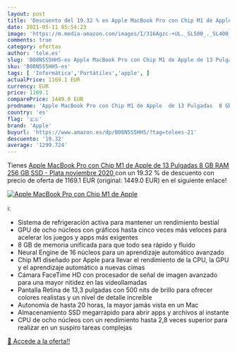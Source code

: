 ```yaml
---
layout: post
title: 'Descuento del 19.32 % en Apple MacBook Pro con Chip M1 de Apple  '
date: 2021-05-11 05:54:23
image: 'https://m.media-amazon.com/images/I/316Agzc-+UL._SL500_._SL400_.jpg'
comments: true
category: ofertas
author: 'tole.es'
slug: 'B08N5S5HH5-es Apple MacBook Pro con Chip M1 de Apple de 13 Pulgadas 8 GB...'
sku: 'B08N5S5HH5-es'
tags: [ 'Informática','Portátiles','apple', ]
actualPrice: 1169.1 EUR
currency: EUR
price: 1169.1
comparePrice: 1449.0 EUR
prodname: 'Apple MacBook Pro con Chip M1 de Apple  de 13 Pulgadas  8 GB RAM  256 GB SSD  - Plata  noviembre 2020 '
country: 'es'
flag: '🇪🇸'
brand: 'Apple'
buyurl: 'https://www.amazon.es/dp/B08N5S5HH5/?tag=tolees-21'
descuento: '19.32'
average: '1299.724'
---
```


Tienes [Apple MacBook Pro con Chip M1 de Apple  de 13 Pulgadas  8 GB RAM  256 GB SSD  - Plata  noviembre 2020 ](https://www.amazon.es/dp/B08N5S5HH5/?tag=tolees-21) con un 19.32 % de descuento con precio de oferta de 1169.1 EUR (original: 1449.0 EUR) en el siguiente enlace!

[![Apple MacBook Pro con Chip M1 de Apple  ](https://m.media-amazon.com/images/I/316Agzc-+UL._SL500_._SL400_.jpg)](https://www.amazon.es/dp/B08N5S5HH5/?tag=tolees-21)

ℹ️:

- Sistema de refrigeración activa para mantener un rendimiento bestial
- GPU de ocho núcleos con gráficos hasta cinco veces más veloces para acelerar los juegos y apps más exigentes
- 8 GB de memoria unificada para que todo sea rápido y fluido
- Neural Engine de 16 núcleos para un aprendizaje automático avanzado
- Chip M1 diseñado por Apple para llevar el rendimiento de la CPU, la GPU y el aprendizaje automático a nuevas cimas
- Cámara FaceTime HD con procesador de señal de imagen avanzado para una mayor nitidez en las videollamadas
- Pantalla Retina de 13,3 pulgadas con 500 nits de brillo para ofrecer colores realistas y un nivel de detalle increíble
- Autonomía de hasta 20 horas, la mayor jamás vista en un Mac
- Almacenamiento SSD megarrápido para abrir apps y archivos al instante
- CPU de ocho núcleos con un rendimiento hasta 2,8 veces superior para realizar en un suspiro tareas complejas

[🛒 Accede a la oferta!!](https://www.amazon.es/dp/B08N5S5HH5/?tag=tolees-21)
